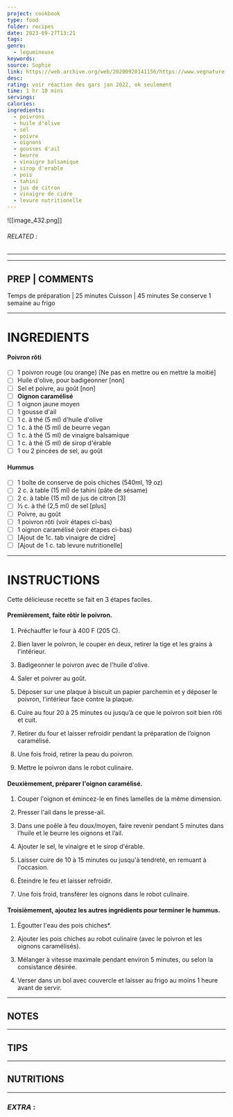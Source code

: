 ```yaml
---
project: cookbook
type: food
folder: recipes
date: 2023-09-27T13:21
tags: 
genre:
  - legumineuse
keywords: 
source: Sophie
link: https://web.archive.org/web/20200920141156/https://www.vegnature.com/post/hummuspoivron
desc: 
rating: voir réaction des gars jan 2022, ok seulement
time: 1 hr 10 mins
servings: 
calories: 
ingredients:
  - poivrons
  - huile d'olive
  - sel
  - poivre
  - oignons
  - gousses d'ail
  - beurre
  - vinaigre balsamique
  - sirop d'erable
  - pois
  - tahini
  - jus de citron
  - vinaigre de cidre
  - levure nutritionelle
---
```


![[image_432.png]]
###### *RELATED* : 
---


---
## PREP | COMMENTS

Temps de préparation | 25 minutes
Cuisson | 45 minutes
Se conserve 1 semaine au frigo

---
# INGREDIENTS

#### **Poivron rôti**

- [ ] 1 poivron rouge (ou orange) [Ne pas en mettre ou en mettre la moitié]
- [ ] Huile d'olive, pour badigeonner [non]
- [ ] Sel et poivre, au goût [non]
- [ ] **Oignon caramélisé**
- [ ] 1 oignon jaune moyen
- [ ] 1 gousse d'ail
- [ ] 1 c. à thé (5 ml) d'huile d'olive
- [ ] 1 c. à thé (5 ml) de beurre vegan
- [ ] 1 c. à thé (5 ml) de vinaigre balsamique
- [ ] 1 c. à thé (5 ml) de sirop d'érable
- [ ] 1 ou 2 pincées de sel, au goût
    
#### **Hummus**

- [ ] 1 boîte de conserve de pois chiches (540ml, 19 oz)
- [ ] 2 c. à table (15 ml) de tahini (pâte de sésame)
- [ ] 2 c. à table (15 ml) de jus de citron [3]
- [ ] ½ c. à thé (2,5 ml) de sel [plus]
- [ ] Poivre, au goût
- [ ] 1 poivron rôti (voir étapes ci-bas)
- [ ] 1 oignon caramélisé (voir étapes ci-bas)
- [ ] [Ajout de 1c. tab vinaigre de cidre]
- [ ] [Ajout de 1 c. tab levure nutritionelle]

---
# INSTRUCTIONS

Cette délicieuse recette se fait en 3 étapes faciles.

#### **Premièrement, faite rôtir le poivron.**

1. Préchauffer le four à 400 F (205 C).
    
2. Bien laver le poivron, le couper en deux, retirer la tige et les grains à l'intérieur.
    
3. Badigeonner le poivron avec de l'huile d'olive.
    
4. Saler et poivrer au goût.
    
5. Déposer sur une plaque à biscuit un papier parchemin et y déposer le poivron, l'intérieur face contre la plaque.
    
6. Cuire au four 20 à 25 minutes ou jusqu’à ce que le poivron soit bien rôti et cuit.
    
7. Retirer du four et laisser refroidir pendant la préparation de l’oignon caramélisé.
    
8. Une fois froid, retirer la peau du poivron.
    
9. Mettre le poivron dans le robot culinaire.
    

#### **Deuxièmement, préparer l'oignon caramélisé.**

  

1. Couper l'oignon et émincez-le en fines lamelles de la même dimension.
    
2. Presser l'ail dans le presse-ail.
    
3. Dans une poêle à feu doux/moyen, faire revenir pendant 5 minutes dans l’huile et le beurre les oignons et l’ail.
    
4. Ajouter le sel, le vinaigre et le sirop d'érable.
    
5. Laisser cuire de 10 à 15 minutes ou jusqu'à tendreté, en remuant à l'occasion.
    
6. Éteindre le feu et laisser refroidir.
    
7. Une fois froid, transférer les oignons dans le robot culinaire.

#### **Troisièmement, ajoutez les autres ingrédients pour terminer le hummus.**

1. Égoutter l'eau des pois chiches*.
    
2. Ajouter les pois chiches au robot culinaire (avec le poivron et les oignons caramélisés).
    
3. Mélanger à vitesse maximale pendant environ 5 minutes, ou selon la consistance désirée.
    
4. Verser dans un bol avec couvercle et laisser au frigo au moins 1 heure avant de servir.

---
## NOTES



---
## TIPS



---
## NUTRITIONS



---
### *EXTRA* :



